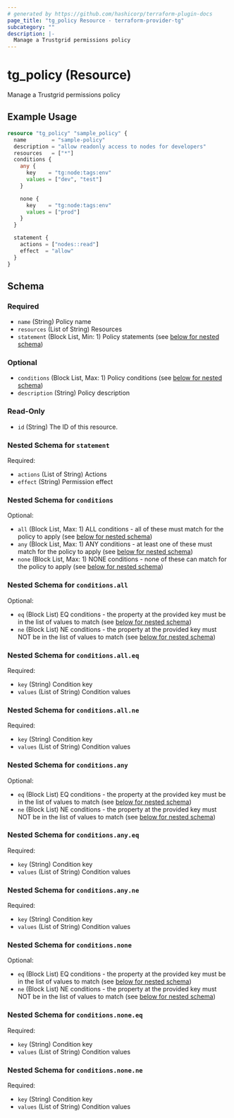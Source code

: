 ```yaml
---
# generated by https://github.com/hashicorp/terraform-plugin-docs
page_title: "tg_policy Resource - terraform-provider-tg"
subcategory: ""
description: |-
  Manage a Trustgrid permissions policy
---
```


# tg_policy (Resource)

Manage a Trustgrid permissions policy

## Example Usage

```terraform
resource "tg_policy" "sample_policy" {
  name        = "sample-policy"
  description = "allow readonly access to nodes for developers"
  resources   = ["*"]
  conditions {
    any {
      key    = "tg:node:tags:env"
      values = ["dev", "test"]
    }

    none {
      key    = "tg:node:tags:env"
      values = ["prod"]
    }
  }

  statement {
    actions = ["nodes::read"]
    effect  = "allow"
  }
}
```

<!-- schema generated by tfplugindocs -->
## Schema

### Required

- `name` (String) Policy name
- `resources` (List of String) Resources
- `statement` (Block List, Min: 1) Policy statements (see [below for nested schema](#nestedblock--statement))

### Optional

- `conditions` (Block List, Max: 1) Policy conditions (see [below for nested schema](#nestedblock--conditions))
- `description` (String) Policy description

### Read-Only

- `id` (String) The ID of this resource.

<a id="nestedblock--statement"></a>
### Nested Schema for `statement`

Required:

- `actions` (List of String) Actions
- `effect` (String) Permission effect


<a id="nestedblock--conditions"></a>
### Nested Schema for `conditions`

Optional:

- `all` (Block List, Max: 1) ALL conditions - all of these must match for the policy to apply (see [below for nested schema](#nestedblock--conditions--all))
- `any` (Block List, Max: 1) ANY conditions - at least one of these must match for the policy to apply (see [below for nested schema](#nestedblock--conditions--any))
- `none` (Block List, Max: 1) NONE conditions - none of these can match for the policy to apply (see [below for nested schema](#nestedblock--conditions--none))

<a id="nestedblock--conditions--all"></a>
### Nested Schema for `conditions.all`

Optional:

- `eq` (Block List) EQ conditions - the property at the provided key must be in the list of values to match (see [below for nested schema](#nestedblock--conditions--all--eq))
- `ne` (Block List) NE conditions - the property at the provided key must NOT be in the list of values to match (see [below for nested schema](#nestedblock--conditions--all--ne))

<a id="nestedblock--conditions--all--eq"></a>
### Nested Schema for `conditions.all.eq`

Required:

- `key` (String) Condition key
- `values` (List of String) Condition values


<a id="nestedblock--conditions--all--ne"></a>
### Nested Schema for `conditions.all.ne`

Required:

- `key` (String) Condition key
- `values` (List of String) Condition values



<a id="nestedblock--conditions--any"></a>
### Nested Schema for `conditions.any`

Optional:

- `eq` (Block List) EQ conditions - the property at the provided key must be in the list of values to match (see [below for nested schema](#nestedblock--conditions--any--eq))
- `ne` (Block List) NE conditions - the property at the provided key must NOT be in the list of values to match (see [below for nested schema](#nestedblock--conditions--any--ne))

<a id="nestedblock--conditions--any--eq"></a>
### Nested Schema for `conditions.any.eq`

Required:

- `key` (String) Condition key
- `values` (List of String) Condition values


<a id="nestedblock--conditions--any--ne"></a>
### Nested Schema for `conditions.any.ne`

Required:

- `key` (String) Condition key
- `values` (List of String) Condition values



<a id="nestedblock--conditions--none"></a>
### Nested Schema for `conditions.none`

Optional:

- `eq` (Block List) EQ conditions - the property at the provided key must be in the list of values to match (see [below for nested schema](#nestedblock--conditions--none--eq))
- `ne` (Block List) NE conditions - the property at the provided key must NOT be in the list of values to match (see [below for nested schema](#nestedblock--conditions--none--ne))

<a id="nestedblock--conditions--none--eq"></a>
### Nested Schema for `conditions.none.eq`

Required:

- `key` (String) Condition key
- `values` (List of String) Condition values


<a id="nestedblock--conditions--none--ne"></a>
### Nested Schema for `conditions.none.ne`

Required:

- `key` (String) Condition key
- `values` (List of String) Condition values
